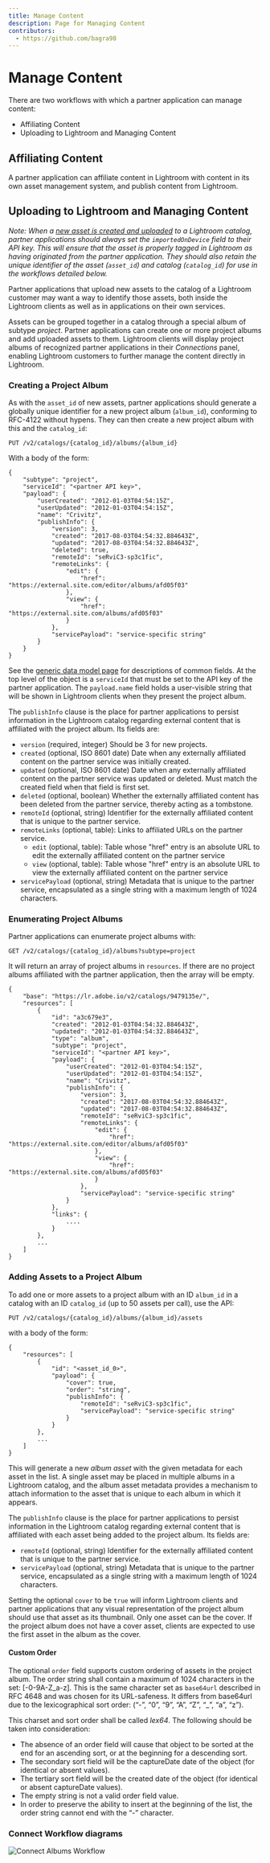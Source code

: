 ```yaml
---
title: Manage Content
description: Page for Managing Content
contributors:
  - https://github.com/bagra98
---
```


# Manage Content

There are two workflows with which a partner application can manage content:
* Affiliating Content
* Uploading to Lightroom and Managing Content

## Affiliating Content

A partner application can affiliate content in Lightroom with content in its own asset management system, and publish content from Lightroom.

## Uploading to Lightroom and Managing Content

_Note: When a [new asset is created and uploaded](../upload_content/) to a Lightroom catalog, partner applications should always set the `importedOnDevice` field to their API key. This will ensure that the asset is properly tagged in Lightroom as having originated from the partner application. They should also retain the unique identifier of the asset (`asset_id`) and catalog (`catalog_id`) for use in the workflows detailed below._

Partner applications that upload new assets to the catalog of a Lightroom customer may want a way to identify those assets, both inside the Lightroom clients as well as in applications on their own services.

Assets can be grouped together in a catalog through a special album of subtype _project_. Partner applications can create one or more project albums and add uploaded assets to them. Lightroom clients will display project albums of recognized partner applications in their _Connections_ panel, enabling Lightroom customers to further manage the content directly in Lightroom.

### Creating a Project Album

As with the `asset_id` of new assets, partner applications should generate a globally unique identifier for a new project album (`album_id`), conforming to RFC-4122 without hypens. They can then create a new project album with this and the `catalog_id`:

```
PUT /v2/catalogs/{catalog_id}/albums/{album_id}
```

With a body of the form:

```
{
    "subtype": "project",
    "serviceId": "<partner API key>",
    "payload": {
        "userCreated": "2012-01-03T04:54:15Z",
        "userUpdated": "2012-01-03T04:54:15Z",
        "name": "Crivitz",
        "publishInfo": {
            "version": 3,
            "created": "2017-08-03T04:54:32.884643Z",
            "updated": "2017-08-03T04:54:32.884643Z",
            "deleted": true,
            "remoteId": "seRviC3-sp3c1fic",
            "remoteLinks": {
                "edit": {
                    "href": "https://external.site.com/editor/albums/afd05f03"
                },
                "view": {
                    "href": "https://external.site.com/albums/afd05f03"
                }
            },
            "servicePayload": "service-specific string"
        }
    }
}
```

See the [generic data model page](../guides/common_data_model/) for descriptions of common fields. At the top level of the object is a `serviceId` that must be set to the API key of the partner application. The `payload.name` field holds a user-visible string that will be shown in Lightroom clients when they present the project album.

The `publishInfo` clause is the place for partner applications to persist information in the Lightroom catalog regarding external content that is affiliated with the project album. Its fields are:

- `version` (required, integer) Should be 3 for new projects.
- `created` (optional, ISO 8601 date) Date when any externally affiliated content on the partner service was initially created.
- `updated` (optional, ISO 8601 date) Date when any externally affiliated content on the partner service was updated or deleted. Must match the created field when that field is first set.
- `deleted` (optional, boolean) Whether the externally affiliated content has been deleted from the partner service, thereby acting as a tombstone.
- `remoteId` (optional, string) Identifier for the externally affiliated content that is unique to the partner service.
- `remoteLinks` (optional, table): Links to affiliated URLs on the partner service.
    - `edit` (optional, table): Table whose "href" entry is an absolute URL to edit the externally affiliated content on the partner service
    - `view` (optional, table): Table whose "href" entry is an absolute URL to view the externally affiliated content on the partner service
- `servicePayload` (optional, string) Metadata that is unique to the partner service, encapsulated as a single string with a maximum length of 1024 characters.

### Enumerating Project Albums

Partner applications can enumerate project albums with:

```
GET /v2/catalogs/{catalog_id}/albums?subtype=project
```

It will return an array of project albums in `resources`. If there are no project albums affiliated with the partner application, then the array will be empty.

```
{
    "base": "https://lr.adobe.io/v2/catalogs/9479135e/",
    "resources": [
        {
            "id": "a3c679e3",
            "created": "2012-01-03T04:54:32.884643Z",
            "updated": "2012-01-03T04:54:32.884643Z",
            "type": "album",
            "subtype": "project",
            "serviceId": "<partner API key>",
            "payload": {
                "userCreated": "2012-01-03T04:54:15Z",
                "userUpdated": "2012-01-03T04:54:15Z",
                "name": "Crivitz",
                "publishInfo": {
                    "version": 3,
                    "created": "2017-08-03T04:54:32.884643Z",
                    "updated": "2017-08-03T04:54:32.884643Z",
                    "remoteId": "seRviC3-sp3c1fic",
                    "remoteLinks": {
                        "edit": {
                            "href": "https://external.site.com/editor/albums/afd05f03"
                        },
                        "view": {
                            "href": "https://external.site.com/albums/afd05f03"
                        }
                    },
                    "servicePayload": "service-specific string"
                }
            },
            "links": {
                ....
            }
        },
        ...
    ]
}
```

### Adding Assets to a Project Album

To add one or more assets to a project album with an ID `album_id` in a catalog with an ID `catalog_id` (up to 50 assets per call), use the API:

```
PUT /v2/catalogs/{catalog_id}/albums/{album_id}/assets
```

with a body of the form:

```
{
    "resources": [
        {
            "id": "<asset_id_0>",
            "payload": {
                "cover": true,
                "order": "string",
                "publishInfo": {
                    "remoteId": "seRviC3-sp3c1fic",
                    "servicePayload": "service-specific string"
                }
            }
        },
        ...
    ]
}
```

This will generate a new _album asset_ with the given metadata for each asset in the list. A single asset may be placed in multiple albums in a Lightroom catalog, and the album asset metadata provides a mechanism to attach information to the asset that is unique to each album in which it appears.

The `publishInfo` clause is the place for partner applications to persist information in the Lightroom catalog regarding external content that is affiliated with each asset being added to the project album. Its fields are:

- `remoteId` (optional, string) Identifier for the externally affiliated content that is unique to the partner service.
- `servicePayload` (optional, string) Metadata that is unique to the partner service, encapsulated as a single string with a maximum length of 1024 characters.

Setting the optional `cover` to be `true` will inform Lightroom clients and partner applications that any visual representation of the project album should use that asset as its thumbnail. Only one asset can be the cover. If the project album does not have a cover asset, clients are expected to use the first asset in the album as the cover.

#### Custom Order

The optional `order` field supports custom ordering of assets in the project album. The order string shall contain a maximum of 1024 characters in the set: [-0-9A-Z_a-z]. This is the same character set as `base64url` described in RFC 4648 and was chosen for its URL-safeness. It differs from base64url due to the lexicographical sort order: (“-”, “0”, “9”, “A”, “Z”, “_”, “a”, “z”).

This charset and sort order shall be called _lex64_. The following should be taken into consideration:

- The absence of an order field will cause that object to be sorted at the end for an ascending sort, or at the beginning for a descending sort.
- The secondary sort field will be the captureDate date of the object (for identical or absent values).
- The tertiary sort field will be the created date of the object (for identical or absent captureDate values).
- The empty string is not a valid order field value.
- In order to preserve the ability to insert at the beginning of the list, the order string cannot end with the “-” character.

### Connect Workflow diagrams
![Connect Albums Workflow](../../../../static/ConnectWorkflowDiagrams.png)
